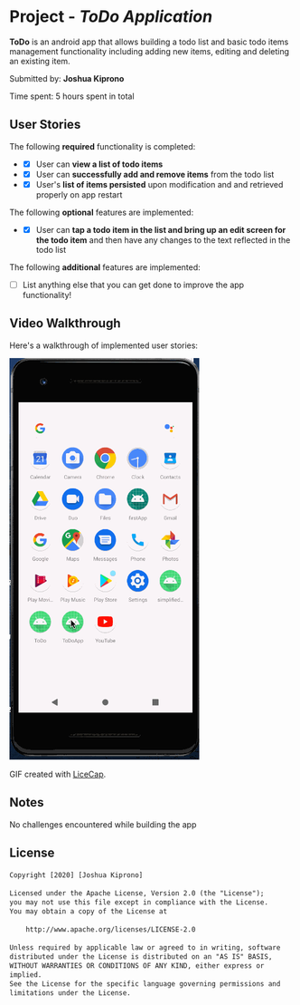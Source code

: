 # Project  - *ToDo Application*

**ToDo** is an android app that allows building a todo list and basic todo items management functionality including adding new items, editing and deleting an existing item.

Submitted by: **Joshua Kiprono**

Time spent: 5 hours spent in total

## User Stories

The following **required** functionality is completed:

* -[x] User can **view a list of todo items**
* -[x] User can **successfully add and remove items** from the todo list
* -[x] User's **list of items persisted** upon modification and and retrieved properly on app restart

The following **optional** features are implemented:

* -[x] User can **tap a todo item in the list and bring up an edit screen for the todo item** and then have any changes to the text reflected in the todo list

The following **additional** features are implemented:

* [ ] List anything else that you can get done to improve the app functionality!

## Video Walkthrough

Here's a walkthrough of implemented user stories:

<img src='https://github.com/JoshuaKiplimo/ToDoApp/blob/master/todo2.gif' title='Video Walkthrough' width='' alt='Video Walkthrough' />

GIF created with [LiceCap](http://www.cockos.com/licecap/).

## Notes
No challenges encountered while building the app

## License

    Copyright [2020] [Joshua Kiprono]

    Licensed under the Apache License, Version 2.0 (the "License");
    you may not use this file except in compliance with the License.
    You may obtain a copy of the License at

        http://www.apache.org/licenses/LICENSE-2.0

    Unless required by applicable law or agreed to in writing, software
    distributed under the License is distributed on an "AS IS" BASIS,
    WITHOUT WARRANTIES OR CONDITIONS OF ANY KIND, either express or implied.
    See the License for the specific language governing permissions and
    limitations under the License.
